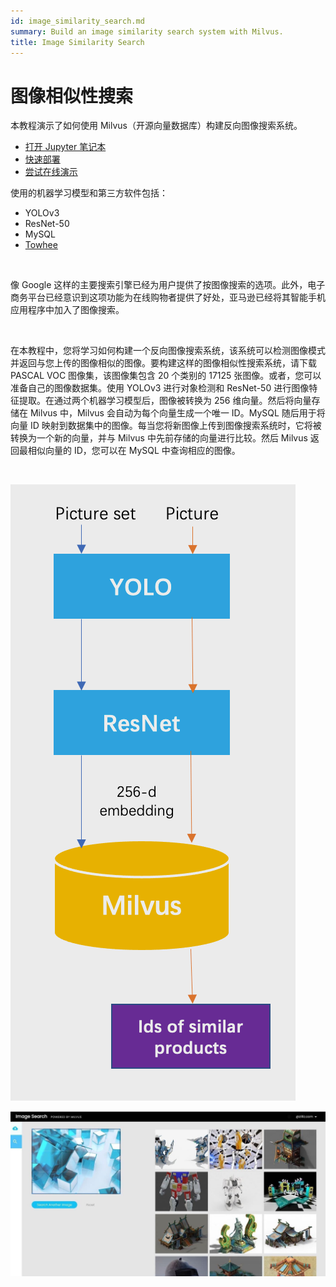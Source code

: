 ```yaml
---
id: image_similarity_search.md
summary: Build an image similarity search system with Milvus.
title: Image Similarity Search
---
```


# 图像相似性搜索

本教程演示了如何使用 Milvus（开源向量数据库）构建反向图像搜索系统。

- [打开 Jupyter 笔记本](https://github.com/towhee-io/examples/tree/main/image/reverse_image_search)
- [快速部署](https://github.com/milvus-io/bootcamp/blob/master/solutions/image/reverse_image_search/quick_deploy)
- [尝试在线演示](https://milvus.io/milvus-demos/)

使用的机器学习模型和第三方软件包括：

- YOLOv3
- ResNet-50
- MySQL
- [Towhee](https://towhee.io/)

</br>

像 Google 这样的主要搜索引擎已经为用户提供了按图像搜索的选项。此外，电子商务平台已经意识到这项功能为在线购物者提供了好处，亚马逊已经将其智能手机应用程序中加入了图像搜索。

</br>

在本教程中，您将学习如何构建一个反向图像搜索系统，该系统可以检测图像模式并返回与您上传的图像相似的图像。要构建这样的图像相似性搜索系统，请下载 PASCAL VOC 图像集，该图像集包含 20 个类别的 17125 张图像。或者，您可以准备自己的图像数据集。使用 YOLOv3 进行对象检测和 ResNet-50 进行图像特征提取。在通过两个机器学习模型后，图像被转换为 256 维向量。然后将向量存储在 Milvus 中，Milvus 会自动为每个向量生成一个唯一 ID。MySQL 随后用于将向量 ID 映射到数据集中的图像。每当您将新图像上传到图像搜索系统时，它将被转换为一个新的向量，并与 Milvus 中先前存储的向量进行比较。然后 Milvus 返回最相似向量的 ID，您可以在 MySQL 中查询相应的图像。

</br>

![image_search](/public/assets/image_search.png "反向图像搜索系统的流程图。")

![image_search_demo](/public/assets/image_search_demo.jpeg "反向图像搜索系统的演示。")
